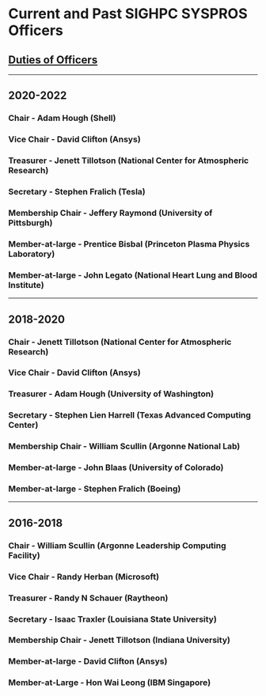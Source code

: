 # Current and Past SIGHPC SYSPROS Officers

## [Duties of Officers](https://github.com/SIGHPC-SYSPROS/OrganizationalDocs/blob/master/SIGHPCSystemsBylaws.md#article-v-duties-of-officers)

----
## 2020-2022

### Chair - Adam Hough (Shell)
### Vice Chair - David Clifton (Ansys)
### Treasurer - Jenett Tillotson (National Center for Atmospheric Research)
### Secretary - Stephen Fralich (Tesla)
### Membership Chair - Jeffery Raymond (University of Pittsburgh)
### Member-at-large - Prentice Bisbal (Princeton Plasma Physics Laboratory)
### Member-at-large - John Legato (National Heart Lung and Blood Institute)

----
## 2018-2020

### Chair - Jenett Tillotson (National Center for Atmospheric Research)
### Vice Chair - David Clifton (Ansys)
### Treasurer - Adam Hough (University of Washington)
### Secretary - Stephen Lien Harrell (Texas Advanced Computing Center)
### Membership Chair - William Scullin (Argonne National Lab)
### Member-at-large - John Blaas (University of Colorado)
### Member-at-large - Stephen Fralich (Boeing)

----
## 2016-2018

### Chair - William Scullin (Argonne Leadership Computing Facility)
### Vice Chair -  Randy Herban (Microsoft)
### Treasurer - Randy N Schauer (Raytheon)
### Secretary - Isaac Traxler (Louisiana State University)
### Membership Chair - Jenett Tillotson (Indiana University)
### Member-at-large - David Clifton (Ansys)
### Member-at-Large - Hon Wai Leong (IBM Singapore)
